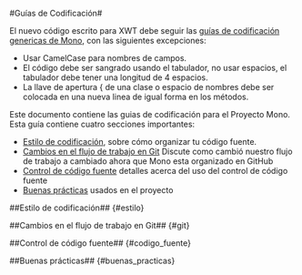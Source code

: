 <!--
Coding Guidelines

New code written for XWT should follow the generic Mono Coding Guidelines, with the following exceptions:

use camelCase for field names
code must be indented using tabs, not spaces, and tabs have a width equal to 4 spaces
the opening brace { of a class or namespace should be put on a new line, like methods
lines should be wrapped to 120 chars, not 80
-->

#Guías de Codificación#

El nuevo código escrito para XWT debe seguir las
[guías de codificación genericas de Mono](http://www.mono-project.com/Coding_Guidelines),
con las siguientes excepciones:

* Usar CamelCase para nombres de campos.
* El código debe ser sangrado usando el tabulador, no usar espacios, el tabulador debe tener una longitud de 4 espacios.
* La llave de apertura { de una clase o espacio de nombres debe ser colocada en una nueva linea de igual forma en los
métodos.

<!--
This document contains the coding guidelines for the Mono Project. It contains four major sections:

Style Guidelines, on how to organize your source code.
Git Workflow Changes discusses how our workflow has changed now that Mono is hosted on GitHub.
Source Code Control details our source code control use.
Best Practices, used in the project.
-->

Este documento contiene las guias de codificación para el Proyecto Mono. Esta guía contiene cuatro secciones importantes:

* [Estilo de codificación](#estilo), sobre cómo organizar tu código fuente.
* [Cambios en el flujo de trabajo en Git](#git) Discute como cambió nuestro flujo de trabajo a cambiado ahora que Mono
esta organizado en GitHub
* [Control de código fuente](#codigo_fuente) detalles acerca del uso del control de código fuente
* [Buenas prácticas](#buenas_practicas) usados en el proyecto

##Estilo de codificación## {#estilo}

##Cambios en el flujo de trabajo en Git## {#git}

##Control de código fuente## {#codigo_fuente}

##Buenas prácticas## {#buenas_practicas}



